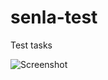 # senla-test
Test tasks

![Screenshot](https://github.com/{DimaProkop}/{senla-test}/raw/{master}/{image}/test.png)

